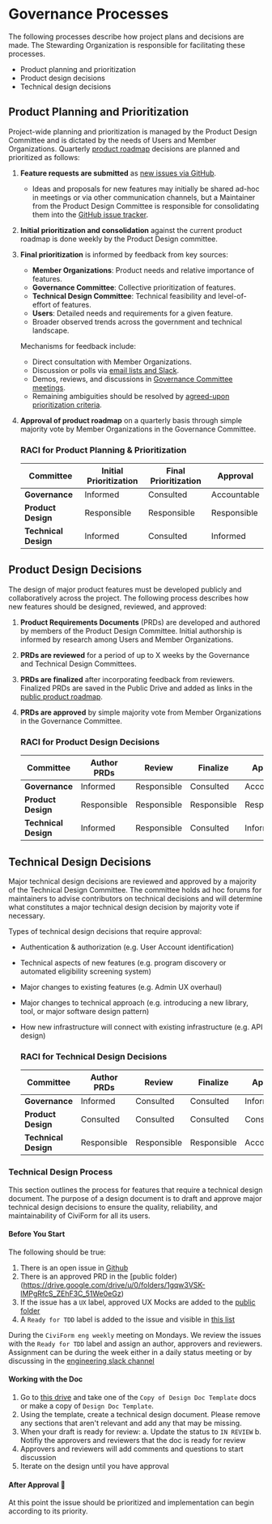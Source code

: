 # Governance Processes
The following processes describe how project plans and decisions are made. The Stewarding Organization is responsible for facilitating these processes.
* Product planning and prioritization
* Product design decisions
* Technical design decisions

## Product Planning and Prioritization
Project-wide planning and prioritization is managed by the Product Design Committee and is dictated by the needs of Users and Member Organizations. Quarterly [product roadmap](https://github.com/orgs/civiform/projects/1/views/11) decisions are planned and prioritized as follows:

1. **Feature requests are submitted** as [new issues via GitHub](https://github.com/civiform/civiform/issues/new/choose). 
    * Ideas and proposals for new features may initially be shared ad-hoc in meetings or via other communication channels, but a Maintainer from the Product Design Committee is responsible for consolidating them into the [GitHub issue tracker](https://github.com/civiform/civiform/issues?q=is%3Aopen+is%3Aissue+label%3Afeature).
2. **Initial prioritization and consolidation** against the current product roadmap is done weekly by the Product Design committee.
3. **Final prioritization** is informed by feedback from key sources:
    * **Member Organizations**: Product needs and relative importance of features.
    * **Governance Committee**: Collective prioritization of features.
    * **Technical Design Committee**: Technical feasibility and level-of-effort of features.
    * **Users**: Detailed needs and requirements for a given feature.
    * Broader observed trends across the government and technical landscape.
 
    Mechanisms for feedback include:
    * Direct consultation with Member Organizations.
    * Discussion or polls via [email lists and Slack](https://docs.civiform.us/governance-and-management/governance/communication). 
    * Demos, reviews, and discussions in [Governance Committee meetings](https://docs.google.com/document/d/1MQikQy2I77IOEh_FCIG0pH6IDPC_nNtiJphAOychY0Q/edit#heading=h.u8srcsjo65zj).
    * Remaining ambiguities should be resolved by [agreed-upon prioritization criteria](https://docs.google.com/document/d/1I47tNPSylU2MtABXJfRQfXPApM3LH5vDXv2uSUhRj8M/edit). 

4. **Approval of product roadmap** on a quarterly basis through simple majority vote by Member Organizations in the Governance Committee.

    ### RACI for Product Planning & Prioritization
    |Committee|Initial Prioritization|Final Prioritization|Approval|
    |------------|-------|-----------|-----------|
    |**Governance**|Informed|Consulted|Accountable|
    |**Product Design**|Responsible|Responsible|Responsible|
    |**Technical Design**|Informed|Consulted|Informed|


## Product Design Decisions
The design of major product features must be developed publicly and collaboratively across the project. The following process describes how new features should be designed, reviewed, and approved:

1. **Product Requirements Documents** (PRDs) are developed and authored by members of the Product Design Committee. Initial authorship is informed by research among Users and Member Organizations.
2. **PRDs are reviewed** for a period of up to X weeks by the Governance and Technical Design Committees.
3. **PRDs are finalized** after incorporating feedback from reviewers. Finalized PRDs are saved in the Public Drive and added as links in the [public product roadmap](https://github.com/orgs/civiform/projects/1/views/11).
4. **PRDs are approved** by simple majority vote from Member Organizations in the Governance Committee.


    ### RACI for Product Design Decisions
    |Committee|Author PRDs|Review|Finalize|Approve|
    |------------|-------|-----------|-----------|------|
    |**Governance**|Informed|Responsible|Consulted|Accountable|
    |**Product Design**|Responsible|Responsible|Responsible|Responsible|
    |**Technical Design**|Informed|Responsible|Consulted|Informed|
    
## Technical Design Decisions
Major technical design decisions are reviewed and approved by a majority of the Technical Design Committee. The committee holds ad hoc forums for maintainers to advise contributors on technical decisions and will determine what constitutes a major technical design decision by majority vote if necessary. 

Types of technical design decisions that require approval:
* Authentication & authorization (e.g. User Account identification)
* Technical aspects of new features (e.g. program discovery or automated eligibility screening system)
* Major changes to existing features (e.g. Admin UX overhaul)
* Major changes to technical approach (e.g. introducing a new library, tool, or major software design pattern)
* How new infrastructure will connect with existing infrastructure (e.g. API design)

    ### RACI for Technical Design Decisions
    |Committee|Author PRDs|Review|Finalize|Approve|
    |------------|-------|-----------|-----------|------|
    |**Governance**|Informed|Consulted|Consulted|Informed|
    |**Product Design**|Consulted|Consulted|Consulted|Consulted|
    |**Technical Design**|Responsible|Responsible|Responsible|Accountable|

### Technical Design Process

This section outlines the process for features that require a technical design document. The purpose of a design document is to draft and approve major technical design decisions to ensure the quality, reliability, and maintainability of CiviForm for all its users.

#### Before You Start

The following should be true:
1. There is an open issue in [Github](https://github.com/civiform/civiform/issues)
2. There is an approved PRD in the [public folder)(https://drive.google.com/drive/u/0/folders/1gqw3VSK-lMPgRfcS_ZEhF3C_51We0eGz)
3. If the issue has a `UX` label, approved UX Mocks are added to the [public folder](https://drive.google.com/drive/u/0/folders/1zY6OnQYH7Xo5ebPctTJtd5QRsHBAI5vF)
4. A `Ready for TDD` label is added to the issue and visible in [this list](https://github.com/civiform/civiform/issues?q=is%3Aissue+is%3Aopen+label%3AReady+for+TDD)

During the `CiviForm eng weekly` meeting on Mondays. We review the issues with the `Ready for TDD` label and assign an author, approvers and reviewers. Assignment can be during the week either in a daily status meeting or by discussing in the [engineering slack channel](https://civiform.slack.com/archives/C01QKN2UNMA)

#### Working with the Doc

1. Go to [this drive](https://drive.google.com/drive/u/0/folders/109bb32dwMPiqSaDUAyAkViXJu6KYFUkQ) and take one of the `Copy of Design Doc Template` docs or make a copy of `Design Doc Template`.
2. Using the template, create a technical design document. Please remove any sections that aren't relevant and add any that may be missing.
3. When your draft is ready for review:
  a. Update the status to `IN REVIEW`
  b. Notifiy the approvers and reviewers that the doc is ready for review
4. Approvers and reviewers will add comments and questions to start discussion
5. Iterate on the design until you have approval

#### After Approval :rocket:

At this point the issue should be prioritized and implementation can begin according to its priority.

